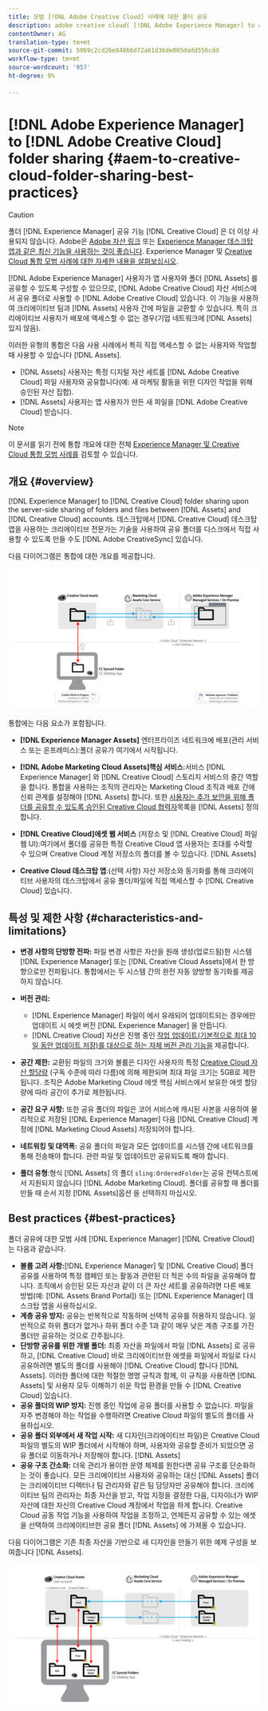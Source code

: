 ```yaml
---
title: 모범 [!DNL Adobe Creative Cloud] 사례에 대한 폴더 공유
description: adobe creative cloud( [!DNL Adobe Experience Manager] to allow users in [!DNL Experience Manager Assets] CC) 사용자와 폴더를 교환하도록 구성합니다.
contentOwner: AG
translation-type: tm+mt
source-git-commit: 5069c2cd26e84866d72a61d36de085dadd556cdd
workflow-type: tm+mt
source-wordcount: '957'
ht-degree: 0%

---
```



# [!DNL Adobe Experience Manager] to [!DNL Adobe Creative Cloud] folder sharing {#aem-to-creative-cloud-folder-sharing-best-practices}

>[!CAUTION]
>
>폴더 [!DNL Experience Manager] 공유 기능 [!DNL Creative Cloud] 은 더 이상 사용되지 않습니다. Adobe은 [Adobe 자산 링크](https://helpx.adobe.com/kr/enterprise/using/adobe-asset-link.html) 또는 [Experience Manager 데스크탑 앱과 같은 최신 기능을 사용하는 것이 좋습니다](https://docs.adobe.com/content/help/en/experience-manager-desktop-app/using/using.html). Experience Manager 및 [Creative Cloud 통합 모범 사례에 대한 자세한 내용을 살펴보십시오](/help/assets/aem-cc-integration-best-practices.md).

[!DNL Adobe Experience Manager] 사용자가 앱 사용자와 폴더 [!DNL Assets] 를 공유할 수 있도록 구성할 수 있으므로, [!DNL Adobe Creative Cloud] 자산 서비스에서 공유 폴더로 사용할 수 [!DNL Adobe Creative Cloud] 있습니다. 이 기능을 사용하여 크리에이티브 팀과 [!DNL Assets] 사용자 간에 파일을 교환할 수 있습니다. 특히 크리에이티브 사용자가 배포에 액세스할 수 없는 경우(기업 네트워크에 [!DNL Assets] 있지 않음).

이러한 유형의 통합은 다음 사용 사례에서 특히 직접 액세스할 수 없는 사용자와 작업할 때 사용할 수 있습니다 [!DNL Assets].

* [!DNL Assets] 사용자는 특정 디지털 자산 세트를 [!DNL Adobe Creative Cloud] 파일 사용자와 공유합니다(예: 새 마케팅 활동을 위한 디자인 작업을 위해 승인된 자산 집합).
* [!DNL Assets] 사용자는 앱 사용자가 만든 새 파일을 [!DNL Adobe Creative Cloud] 받습니다.

>[!NOTE]
>
>이 문서를 읽기 전에 통합 개요에 대한 전체 [Experience Manager 및 Creative Cloud 통합 모범 사례를](/help/assets/aem-cc-integration-best-practices.md) 검토할 수 있습니다.

## 개요 {#overview}

[!DNL Experience Manager] to [!DNL Creative Cloud] folder sharing upon the server-side sharing of folders and files between [!DNL Assets] and [!DNL Creative Cloud] accounts. 데스크탑에서 [!DNL Creative Cloud] 데스크탑 앱을 사용하는 크리에이티브 전문가는 기술을 사용하여 공유 폴더를 디스크에서 직접 사용할 수 있도록 만들 수도 [!DNL Adobe CreativeSync] 있습니다.

다음 다이어그램은 통합에 대한 개요를 제공합니다.

![chlimage_1-179](assets/chlimage_1-406.png)

통합에는 다음 요소가 포함됩니다.

* **[!DNL Experience Manager Assets]** 엔터프라이즈 네트워크에 배포(관리 서비스 또는 온프레미스):폴더 공유가 여기에서 시작됩니다.
* **[!DNL Adobe Marketing Cloud Assets]핵심 서비스**:서비스 [!DNL Experience Manager] 와 [!DNL Creative Cloud] 스토리지 서비스의 중간 역할을 합니다. 통합을 사용하는 조직의 관리자는 Marketing Cloud 조직과 배포 간에 신뢰 관계를 설정해야 [!DNL Assets] 합니다. 또한 [사용자는 추가 보안을 위해 폴더를 공유할 수 있도록 승인된 Creative Cloud 협력자](https://docs.adobe.com/content/help/en/core-services/interface/assets/t-admin-add-cc-user.html)목록을 [!DNL Assets] 정의합니다.

* **[!DNL Creative Cloud]에셋 웹 서비스** (저장소 및 [!DNL Creative Cloud] 파일 웹 UI):여기에서 폴더를 공유한 특정 Creative Cloud 앱 사용자는 초대를 수락할 수 있으며 Creative Cloud 계정 저장소의 폴더를 볼 수 있습니다. [!DNL Assets]
* **Creative Cloud 데스크탑 앱**:(선택 사항) 자산 저장소와 동기화를 통해 크리에이티브 사용자의 데스크탑에서 공유 폴더/파일에 직접 액세스할 수 [!DNL Creative Cloud] 있습니다.

## 특성 및 제한 사항 {#characteristics-and-limitations}

* **변경 사항의 단방향 전파:** 파일 변경 사항은 자산을 원래 생성(업로드됨)한 시스템[!DNL Experience Manager] 또는 [!DNL Creative Cloud Assets]에서 한 방향으로만 전파됩니다. 통합에서는 두 시스템 간의 완전 자동 양방향 동기화를 제공하지 않습니다.
* **버전 관리:**

   * [!DNL Experience Manager] 파일이 에서 유래되어 업데이트되는 경우에만 업데이트 시 에셋 버전 [!DNL Experience Manager] 을 만듭니다.
   * [!DNL Creative Cloud] 자산은 진행 중인 [작업 업데이트(기본적으로 최대 10일 동안 업데이트 저장)를 대상으로 하는 자체 버전 관리 기능을](https://helpx.adobe.com/creative-cloud/help/versioning-faq.html) 제공합니다.

* **공간 제한:** 교환된 파일의 크기와 볼륨은 디자인 사용자의 특정 [Creative Cloud 자산 할당량](https://helpx.adobe.com/creative-cloud/kb/file-storage-quota.html) (구독 수준에 따라 다름)에 의해 제한되며 최대 파일 크기는 5GB로 제한됩니다. 조직은 Adobe Marketing Cloud 에셋 핵심 서비스에서 보유한 에셋 할당량에 따라 공간이 추가로 제한됩니다.

* **공간 요구 사항:** 또한 공유 폴더의 파일은 코어 서비스에 캐시된 사본을 사용하여 물리적으로 저장된 [!DNL Experience Manager] 다음 [!DNL Creative Cloud] 계정에 [!DNL Marketing Cloud Assets] 저장되어야 합니다.
* **네트워킹 및 대역폭:** 공유 폴더의 파일과 모든 업데이트를 시스템 간에 네트워크를 통해 전송해야 합니다. 관련 파일 및 업데이트만 공유되도록 해야 합니다.
* **폴더 유형**:형식 [!DNL Assets] 의 폴더 `sling:OrderedFolder`는 공유 컨텍스트에서 지원되지 않습니다 [!DNL Adobe Marketing Cloud]. 폴더를 공유할 때 폴더를 만들 때 순서 지정 [!DNL Assets]옵션  을 선택하지 마십시오.

## Best practices {#best-practices}

폴더 공유에 대한 모범 사례 [!DNL Experience Manager] [!DNL Creative Cloud] 는 다음과 같습니다.

* **볼륨 고려 사항:**[!DNL Experience Manager] 및 [!DNL Creative Cloud] 폴더 공유를 사용하여 특정 캠페인 또는 활동과 관련된 더 적은 수의 파일을 공유해야 합니다. 조직에서 승인된 모든 자산과 같이 더 큰 자산 세트를 공유하려면 다른 배포 방법(예: [!DNL Assets Brand Portal]) 또는 [!DNL Experience Manager] 데스크탑 앱을 사용하십시오.
* **계층 공유 방지:** 공유는 반복적으로 작동하며 선택적 공유를 허용하지 않습니다. 일반적으로 하위 폴더가 없거나 하위 폴더 수준 1과 같이 매우 낮은 계층 구조를 가진 폴더만 공유하는 것으로 간주됩니다.
* **단방향 공유를 위한 개별 폴더:** 최종 자산을 파일에서 파일 [!DNL Assets] 로 공유하고, [!DNL Creative Cloud] 바로 크리에이티브한 에셋을 파일에서 파일로 다시 공유하려면 별도의 폴더를 사용해야 [!DNL Creative Cloud] 합니다 [!DNL Assets]. 이러한 폴더에 대한 적절한 명명 규칙과 함께, 이 규칙을 사용하면 [!DNL Assets] 및 사용자 모두 이해하기 쉬운 작업 환경을 만들 수 [!DNL Creative Cloud] 있습니다.
* **공유 폴더의 WIP 방지:** 진행 중인 작업에 공유 폴더를 사용할 수 없습니다. 파일을 자주 변경해야 하는 작업을 수행하려면 Creative Cloud 파일의 별도의 폴더를 사용하십시오.
* **공유 폴더 외부에서 새 작업 시작:** 새 디자인(크리에이티브 파일)은 Creative Cloud 파일의 별도의 WIP 폴더에서 시작해야 하며, 사용자와 공유할 준비가 되었으면 공유 폴더로 이동하거나 저장해야 합니다. [!DNL Assets]
* **공유 구조 간소화:** 더욱 관리가 용이한 운영 체제를 원한다면 공유 구조를 단순화하는 것이 좋습니다. 모든 크리에이티브 사용자와 공유하는 대신 [!DNL Assets] 폴더는 크리에이티브 디렉터나 팀 관리자와 같은 팀 담당자만 공유해야 합니다. 크리에이티브 팀의 관리자는 최종 자산을 받고, 작업 지정을 결정한 다음, 디자이너가 WIP 자산에 대한 자신의 Creative Cloud 계정에서 작업을 하게 합니다. Creative Cloud 공동 작업 기능을 사용하여 작업을 조정하고, 언제든지 공유할 수 있는 에셋을 선택하여 크리에이티브한 공유 폴더 [!DNL Assets] 에 가져올 수 있습니다.

다음 다이어그램은 기존 최종 자산을 기반으로 새 디자인을 만들기 위한 예제 구성을 보여줍니다 [!DNL Assets].

![chlimage_1-180](assets/chlimage_1-407.png)
